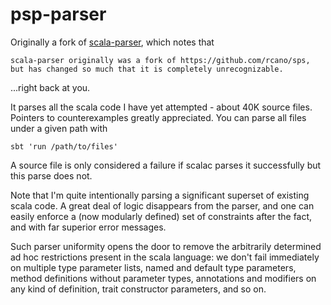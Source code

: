 psp-parser
==========

Originally a fork of [scala-parser](https://github.com/lihaoyi/scala-parser), which notes that

    scala-parser originally was a fork of https://github.com/rcano/sps,
    but has changed so much that it is completely unrecognizable.

...right back at you.

It parses all the scala code I have yet attempted - about 40K source files. Pointers to counterexamples greatly appreciated. You can parse all files under a given path with

    sbt 'run /path/to/files'

A source file is only considered a failure if scalac parses it successfully but this parse does not.

Note that I'm quite intentionally parsing a significant superset of existing scala code. A great deal of logic disappears from the parser, and one can easily enforce a (now modularly defined) set of constraints after the fact, and with far superior error messages.

Such parser uniformity opens the door to remove the arbitrarily determined ad hoc restrictions present in the scala language: we don't fail immediately on multiple type parameter lists, named and default type parameters, method definitions without parameter types, annotations and modifiers on any kind of definition, trait constructor parameters, and so on.
